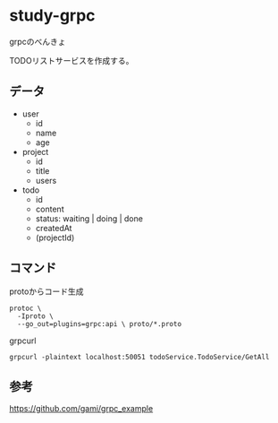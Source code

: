 # study-grpc

grpcのべんきょ

TODOリストサービスを作成する。

## データ

- user
  - id
  - name
  - age
- project
  - id
  - title
  - users
- todo
  - id
  - content
  - status: waiting | doing | done
  - createdAt
  - (projectId)

## コマンド

protoからコード生成

```shell
protoc \
  -Iproto \
  --go_out=plugins=grpc:api \ proto/*.proto
```

grpcurl

```shell
grpcurl -plaintext localhost:50051 todoService.TodoService/GetAll
```


## 参考

https://github.com/gami/grpc_example
